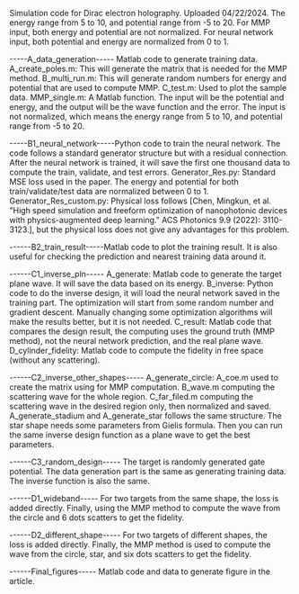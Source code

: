 Simulation code for Dirac electron holography. Uploaded 04/22/2024.
The energy range from 5 to 10, and potential range from -5 to 20.
For MMP input, both energy and potential are not normalized. For neural network input, both potential and energy are normalized from 0 to 1.

-----A_data_generation----- Matlab code to generate training data. 
A_create_poles.m: This will generate the matrix that is needed for the MMP method. 
B_multi_run.m: This will generate random numbers for energy and potential that are used to compute MMP. 
C_test.m: Used to plot the sample data.
MMP_single.m: A Matlab function. The input will be the potential and energy, and the output will be the wave function and the error. The input is not normalized, which means the energy range from 5 to 10, and potential range from -5 to 20.

-----B1_neural_network-----Python code to train the neural network. The code follows a standard generator structure but with a residual connection. After the neural network is trained, it will save the first one thousand data to compute the train, validate, and test errors.
Generator_Res.py: Standard MSE loss used in the paper. The energy and potential for both train/validate/test data are normalized between 0 to 1.
Generator_Res_custom.py: Physical loss follows [Chen, Mingkun, et al. "High speed simulation and freeform optimization of nanophotonic devices with physics-augmented deep learning." ACS Photonics 9.9 (2022): 3110-3123.], but the physical loss does not give any advantages for this problem.

------B2_train_result-----Matlab code to plot the training result. It is also useful for checking the prediction and nearest training data around it.

------C1_inverse_pln-----
A_generate: Matlab code to generate the target plane wave. It will save the data based on its energy.
B_inverse: Python code to do the inverse design, it will load the neural network saved in the training part. The optimization will start from some random number and gradient descent. Manually changing some optimization algorithms will make the results better, but it is not needed.
C_result: Matlab code that compares the design result, the computing uses the ground truth (MMP method), not the neural network prediction, and the real plane wave.
D_cylinder_fidelity: Matlab code to compute the fidelity in free space (without any scattering).

------C2_inverse_other_shapes-----
A_generate_circle: A_coe.m used to create the matrix using for MMP computation. B_wave.m computing the scattering wave for the whole region. C_far_filed.m computing the scattering wave in the desired region only, then normalized and saved. 
A_generate_stadium and A_generate_star follows the same structure. The star shape needs some parameters from Gielis formula. Then you can run the same inverse design function as a plane wave to get the best parameters.

------C3_random_design-----
The target is randomly generated gate potential. The data generation part is the same as generating training data. The inverse function is also the same.

------D1_wideband-----
For two targets from the same shape, the loss is added directly. Finally, using the MMP method to compute the wave from the circle and 6 dots scatters to get the fidelity.

------D2_different_shape-----
For two targets of different shapes, the loss is added directly. Finally, the MMP method is used to compute the wave from the circle, star, and six dots scatters to get the fidelity.

------Final_figures-----
Matlab code and data to generate figure in the article.
